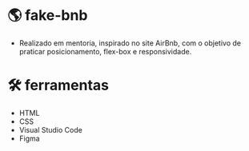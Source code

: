 # 🌎 fake-bnb

- Realizado em mentoria, inspirado no site AirBnb, com o objetivo de praticar posicionamento, flex-box e responsividade.

# 🛠 ferramentas

- HTML
- CSS
- Visual Studio Code
- Figma

